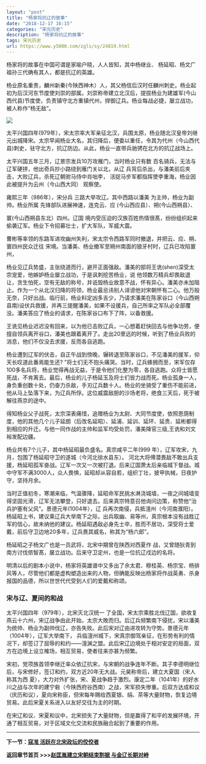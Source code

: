```yaml
---
layout: "post"
title: "杨家将抗辽的故事"
date: "2018-12-17 16:15"
categories: "宋元历史"
description: "杨家将抗辽的故事"
tags: 宋元历史
url: https://www.y5000.com/zgls/sy/24819.html
---
```






杨家将的故事在中国可谓是家喻户晓，人人皆知，其中杨继业、 杨延昭、杨文广祖孙三代确有其人，都是抗辽的英雄。

杨业原名重贵，麟州新秦(今陕西神木）人，其父杨信后汉时任麟州刺史。杨业起初为后汉河东节度使刘崇的部属。刘崇称帝建立北汉后，提拔杨业为建雄军(今山西代县)节度使，负责镇守北方重镇代州，捍御辽兵。杨业每战必捷，屡立战功，被人称作“杨无敌”。

![](https://img.y5000.com/uploads/allimg/170809/8-1FP913214D29.jpg)

太平兴国四年(979年），宋太宗率大军亲征北汉，兵围太原，杨业随北汉皇帝刘继元出城降宋。太宗早闻杨业大名，其归降后，便委以重任，令其为代州（今山西代县)刺史，驻守北方，抗辽防边。从此，杨业一直带兵驰骋在北方的抗辽战场上。

太平兴国五年三月，辽景宗发兵10万攻雁门，当时杨业只有数 百名骑兵，无法与辽军硬拼，他出奇兵抄小路绕到雁门关以北，从辽
兵背后杀出，与潘美前后夹击，大败辽兵，杀死辽朝驸马侍中肖咄李， 活捉马步军都指挥使李重海，杨业因此被提升为云州（今山西大同） 观察使。

雍熙三年（986年），宋分兵 三路大举攻辽。其中西路以潘美 为主帅，杨业为副帅。杨业所属 先锋部队进展神速，连克云、应 (今山西应县）、朔(今山西朔县〉、

寰(今山西朔县东北）四州。辽国 境内受压迫的汉族百姓热情很髙，纷纷组织起来偷袭辽军。杨业下令招募壮士，扩大军队，军威大震。

曹彬等率领的东路军进攻幽州失利，宋太宗令西路军同时撤退，并把云、应、朔、寰四州民众迁往 宋境。当潘美、杨业撤军至朔州南面的狼牙村时，辽兵已攻陷寰州，

杨业见辽兵势盛，主张绕道而行，避开正面强敌。潘美的部将王诜(shen)深受太宗宠爱，他嫉妒杨业屡立战功，于是讽刺挖苦杨业，说
他领数万精兵却畏敌退让，贪生怕死，空有无敌的称号，并诋毁杨业故意不战，怀有异心。潘美亦未加阻止。作为一个从北汉归降的将领，杨业最忌讳别人诽谤他对宋朝怀有二心。他万般无奈，只好出战。临行前，杨业料定凶多吉少，乃请求潘美在陈家谷口（今山西朔县南)设伏兵救援，并再三提醒潘美，如果不设援兵，自己所率之军队必全部覆没。潘美答应了杨业的请求，在陈家谷口布下了阵，以备救援。

王诜见杨业迟迟没有回来，以为他已击败辽兵，一心想着赶快回去与他争功劳，便擅自领兵离开谷口，潘美也跟着离开了。走出20里远的时候，听到了杨业兵败的消息，他们不仅没去求援，反而各自逃跑。

杨业遭到辽军的伏击，自正午战到傍晚，辗转退至陈家谷口，不见潘美的援军，仰天长叹道此番焉能生还?
”将士们无不抱头痛哭。当时，辽兵蜂拥而至，宋军仅存100多名兵将，杨业觉得再战无益，于是令他们化整为零，各自逃跑。众将士皆愿死战，不肯离去。最后，杨业的儿子杨延玉及将士们皆力战而死。杨业孤身一人，身负重创数十处，仍奋力杀敌，手刃辽兵数十人。杨业的坐骑受了重伤不能前进，他从马上坠落下来，为辽兵所俘。这位威震敌胆的沙场老将，绝食三天后，死于被解往燕京的途中。

得知杨业父子战死，太宗深表痛惜，追赠杨业为太尉、大同节度使，依照恩荫制度，他的其他几个儿子延朗（后改名延昭）、延浦、延训、延环、延贵、延彬都得到相应的升迁。与他一同作战的主帅和监军均受处罚，潘美降官三级,王诜和刘文裕发配边疆。

杨业共有7个儿子，其中杨延昭最负盛名。真宗咸平二年(999 年），辽军攻宋，九月，包围了杨延昭守卫的遂城（今河北徐水县东）。
河北大将傅潜畏敌不敢出兵支援，杨延昭孤军奋战。辽军一次又一次被打退。后来辽国萧太后亲临城下督战。城中守军不满3000人，众人畏惧，延昭却从容自若，组织丁壮，披甲执械，日夜护守，坚持月余。

当时正值初冬，寒潮来临，气温骤降，延昭命军民挑水淋浇城墙，一夜之间城墙变得坚固光滑，辽军无法攀登，只好退去。后来真宗特意召他询问边策，称赞他“治兵护塞有父风”。景德元年(1004年），辽
兵再次南侵，兵抵澶州（今河南濮阳）。杨延昭上书，建议乘辽兵大举南下之际，出兵取幽、易等州，真宗根本没有战胜辽军的信心，故未纳他的建议。杨延昭遇敌必身先士卒，胜而不居功，深受将士爱戴，前后守卫边地20多年，辽兵畏其威名，称其为“杨六郎”。

杨延昭之子杨文广也是一员武将，北宋中期曾在陕西对西夏作 战，又曾随狄青到南方讨伐侬智髙，屡立战功。后来守卫定州，也是一位抗辽戍边的名将。

明清以后的剧本小说中，杨家将英雄谱中又多出了佘太君、穆桂英、杨宗宝、杨排风等人，尽管他们都是虚构塑造出来的人物，但确能反映出杨家将作战英勇、杀身报国的品德，所以世世代代受到人们的爱戴和称颂。

###  宋与辽、夏间的和战

太平兴国四年（979年），北宋灭北汉统一
了全国，宋太宗乘胜北伐辽国，欲收复燕云十六州，宋辽战争由此开始，太宗大敗而归。后辽兵频繁南下侵扰，宋以潘美为统帅、杨业为副帅伐辽，亦告失败。此后宋对辽由进攻转为守势。景德元年（1004年），辽军大举南下，
兵临澶州城下，宋真宗御驾亲征，在形势有利的情况下，却签订了屈辱的和约——澶渊之盟。此后宋辽边境处于相对安定的局面，双方在边境上设立榷场，相互贸易，使者往来亦甚为频繁。

宋初，党项族首领李继迁率众依辽抗宋，与宋朝的战争连年不断。其子李德明继位后，与宋修好，签订和约，双方近20年无大战。元昊称帝后，建立大夏国（宋人称其为西
夏），大力对外扩张，宋、夏战争趋于激烈。康定二年（1041年）的好水川之战与次年的建宁砦（今陕西府谷西南）之战，宋军损失惨重。后双方达成和议（庆历和议），夏向宋称臣，但宋每年赐给西夏银、绢、茶等大量财物，恢复边境贸易。此后宋夏关系进入以友好交往为主的时期。

在宋辽和议、宋夏和议中，北宋损失了大量财物，但是赢得了和平的发展环境，开通了相互贸易，对于区域文化交流和民族融合起到了重要的作用。

* * *

**下一节：[寇准 活跃在北宋政坛的佼佼者](https://www.y5000.com/zgls/sy/24824.html)**

**返回章节首页 >>>[赵匡胤建立宋朝结束割据 与金辽长期对峙](https://www.y5000.com/zgls/sy/24928.html)**
